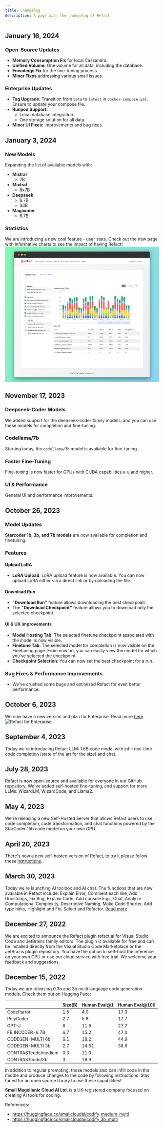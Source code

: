 ```yaml
---
title: Changelog
description: A page with the changelog of Refact.
---
```

## January 16, 2024
### Open-Source Updates

- **Memory Consumption Fix** for local Cassandra.
- **Unified Volume:** One volume for all data, including the database.
- **Encodings Fix** for the fine-tuning process.
- **Minor Fixes** addressing various small issues.

### Enterprise Updates

- **Tag Upgrade:** Transition from `beta` to `latest` in `docker-compose.yml`. Ensure to update your compose file.
- **Runpod Support:**
    - Local database integration.
    - One storage solution for all data.
- **Minor UI Fixes:** Improvements and bug fixes.
## January 3, 2024
### New Models

Expanding the list of available models with:
- **Mistral**
    - 7B
- **Mixtral**
    - 8x7B
- **Deepseek**
    - 6.7B
    - 33B
- **Magicoder**
    - 6.7B

### Statistics
We are introducing a new cool feature - user stats. 
Check out the new page with informative charts to see the impact of having Refact!
![Refact.ai Statistics Page](../../assets/statistics.png)
## November 17, 2023
### Deepseek-Coder Models
We added support for the deepseek-coder family models, and you can use these models for completion and fine-tuning.
### Codellama/7b
Starting today, the `codellama/7b` model is available for fine-tuning.
### Faster Fine-Tuning
Fine-tuning is now faster for GPUs with CUDA capabilities `8.0` and higher. 
### UI & Performance
General UI and performance improvements.

## October 26, 2023
### Model Updates

**Starcoder 1b, 3b, and 7b models** are now available for completion and finetuning.

### Features

#### Upload LoRA

- **LoRA Upload**: LoRA upload feature is now available. You can now upload LoRA either via a direct link or by uploading the file.

#### Download Run

- **"Download Run"** feature allows downloading the best checkpoint.
- The **"Download Checkpoint"** feature allows you to download only the selected checkpoint.

#### UI & UX Improvements

- **Model Hosting Tab**: The selected finetune checkpoint associated with the model is now visible.
- **Finetune Tab**: The selected model for completion is now visible on the Finetuning page. From now on, you can easily view the model for which you've selected the checkpoint.
- **Checkpoint Selection**: You can now set the best checkpoint for a run.

### Bug Fixes & Performance Improvements

- We've crushed some bugs and optimized Refact for even better performance.
## October 6, 2023
We now have a new version and plan for Enterprise. Read more [here](https://refact.ai/blog/2023/introducing-refact-for-enterprise/)
![Refact for Enterprise](https://refact.ai/images/blog/introducing-refact-for-enterprise/refact-server.png)

## September 4, 2023

Today we're introducing Refact LLM: 1.6B code model with infill real-time code completion (state of the art for the size) and chat.

## July 28, 2023

Refact is now open-source and available for everyone in our GitHub repository. We've added self-hosted fine-tuning, and support for more LLMs: WizardLM, WizardCode, and Llama2.

## May 4, 2023

We're releasing a new Self-Hosted Server that allows Refact users to use code completion, code transformation, and chat functions powered by the StarCoder 15b code model on your own GPU.

## April 20, 2023

There's now a new self-hosted version of Refact, to try it please follow these [instructions](https://github.com/smallcloudai/refact-self-hosting).

## March 30, 2023

Today we're launching AI toolbox and AI chat. The functions that are now available in Refact include: Explain Error, Comment each line, Add Docstrings, Fix Bug, Explain Code, Add console logs, Chat, Analyze Computational Complexity, Descriptive Naming, Make Code Shorter, Add type hints, Highlight and Fix, Select and Refactor. [Read more](https://refact.ai/blog/2023/introducing-refact-ai)

## December 27, 2022

We are excited to announce the Refact plugin refact.ai for Visual Studio Code and JetBrains family editors. The plugin is available for free and can be installed directly from the Visual Studio Code Marketplace or the JetBrains plugin repository. You have the option to self-host the inference on your own GPU or use our cloud service with free trial. We welcome your feedback and suggestions.

## December 15, 2022

Today we are releasing 0.3b and 3b multi language code generation models. Check them out on Hugging Face:

|                     | Size(B) | Human Eval@1 | Human Eval@100 |
| ------------------- | ------- | ------------ | -------------- |
| CodeParrot          | 1.5     | 4.0          | 17.9           |
| PolyCoder           | 2.7     | 5.6          | 17.7           |
| GPT-J               | 6       | 11.6         | 27.7           |
| FB INCODER-6.7B     | 6.7     | 15.2         | 47.0           |
| CODEGEN-MULTI 6b    | 6.1     | 18.2         | 44.9           |
| CODEGEN-MULTI 3b    | 2.7     | 14.51        | 38.6           |
| CONTRASTcode/medium | 0.3     | 11.0         |                |
| CONTRASTcode/3b     | 3       | 16.9         |                |

In addition to regular prompting, those models also can infill code in the middle and produce changes to the code by following instructions. Stay tuned for an open source library to use these capabilities!

**Small Magellanic Cloud AI Ltd**, is a UK-registered company focused on creating AI tools for coding.

References:

- https://huggingface.co/smallcloudai/codify_medium_multi
- https://huggingface.co/smallcloudai/codify_3b_multi